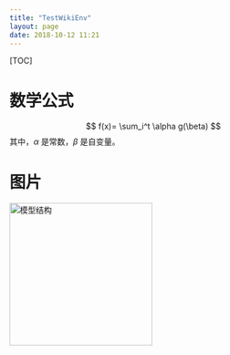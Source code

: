 ```yaml
---
title: "TestWikiEnv"
layout: page
date: 2018-10-12 11:21
---
```


[TOC]

# 数学公式


$$
f(x)= \sum_i^t \alpha g(\beta)
$$
其中，$\alpha$ 是常数，$\beta$ 是自变量。

# 图片

<img src="/wiki/static/images/test_pic.jpeg" alt="模型结构" style="float:left; width:250px;"/>



